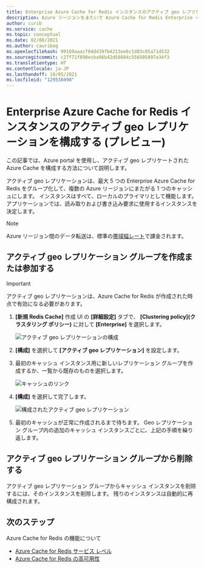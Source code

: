 ```yaml
---
title: Enterprise Azure Cache for Redis インスタンスのアクティブ geo レプリケーションを構成する
description: Azure リージョンをまたいで Azure Cache for Redis Enterprise インスタンスをレプリケートする方法について説明します。
author: curib
ms.service: cache
ms.topic: conceptual
ms.date: 02/08/2021
ms.author: cauribeg
ms.openlocfilehash: 99169aaacf0ddd39fb4213ee6c1d83c05a71d532
ms.sourcegitcommit: c27f71f890ecba96b42d58604c556505897a34f3
ms.translationtype: HT
ms.contentlocale: ja-JP
ms.lasthandoff: 10/05/2021
ms.locfileid: "129538490"
---
```

# <a name="configure-active-geo-replication-for-enterprise-azure-cache-for-redis-instances-preview"></a>Enterprise Azure Cache for Redis インスタンスのアクティブ geo レプリケーションを構成する (プレビュー)

この記事では、Azure portal を使用し、アクティブ geo レプリケートされた Azure Cache を構成する方法について説明します。

アクティブ geo レプリケーションは、最大 5 つの Enterprise Azure Cache for Redis をグループ化して、複数の Azure リージョンにまたがる 1 つのキャッシュにします。 インスタンスはすべて、ローカルのプライマリとして機能します。 アプリケーションでは、読み取りおよび書き込み要求に使用するインスタンスを決定します。

> [!NOTE]
> Azure リージョン間のデータ転送は、標準の[帯域幅レート](https://azure.microsoft.com/pricing/details/bandwidth/)で課金されます。

## <a name="create-or-join-an-active-geo-replication-group"></a>アクティブ geo レプリケーション グループを作成または参加する

> [!IMPORTANT]
> アクティブ geo レプリケーションは、Azure Cache for Redis が作成された時点で有効になる必要があります。
>
>

1. **[新規 Redis Cache]** 作成 UI の **[詳細設定]** タブで、 **[Clustering policy]\(クラスタリング ポリシー\)** に対して **[Enterprise]** を選択します。

    ![アクティブ geo レプリケーションの構成](./media/cache-how-to-active-geo-replication/cache-active-geo-replication-not-configured.png)

1. **[構成]** を選択して **[アクティブ geo レプリケーション]** を設定します。

1. 最初のキャッシュ インスタンス用に新しいレプリケーション グループを作成するか、一覧から既存のものを選択します。

    ![キャッシュのリンク](./media/cache-how-to-active-geo-replication/cache-active-geo-replication-new-group.png)

1. **[構成]** を選択して完了します。

    ![構成されたアクティブ geo レプリケーション](./media/cache-how-to-active-geo-replication/cache-active-geo-replication-configured.png)

1. 最初のキャッシュが正常に作成されるまで待ちます。 Geo レプリケーション グループ内の追加のキャッシュ インスタンスごとに、上記の手順を繰り返します。

## <a name="remove-from-an-active-geo-replication-group"></a>アクティブ geo レプリケーション グループから削除する

アクティブ geo レプリケーション グループからキャッシュ インスタンスを削除するには、そのインスタンスを削除します。 残りのインスタンスは自動的に再構成されます。

## <a name="next-steps"></a>次のステップ

Azure Cache for Redis の機能について

* [Azure Cache for Redis サービス レベル](cache-overview.md#service-tiers)
* [Azure Cache for Redis の高可用性](cache-high-availability.md)
